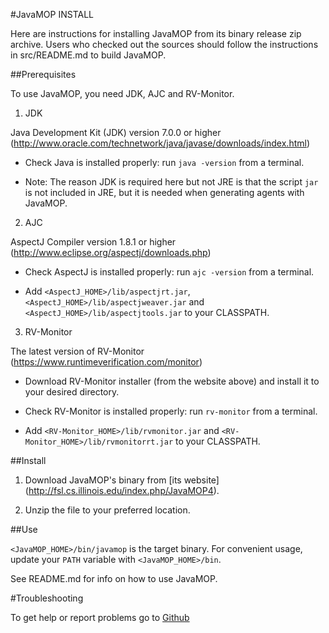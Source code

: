 #JavaMOP INSTALL

Here are instructions for installing JavaMOP from its binary release
zip archive. Users who checked out the sources should follow the
instructions in src/README.md to build JavaMOP.

##Prerequisites

To use JavaMOP, you need JDK, AJC and RV-Monitor.

1. JDK

 Java Development Kit (JDK) version 7.0.0 or higher
 (http://www.oracle.com/technetwork/java/javase/downloads/index.html)

 * Check Java is installed properly: run `java -version` from a
  terminal.

 * Note: The reason JDK is required here but not JRE is that the script
  `jar` is not included in JRE, but it is needed when generating
  agents with JavaMOP.

2. AJC

 AspectJ Compiler version 1.8.1 or higher
 (http://www.eclipse.org/aspectj/downloads.php)

 * Check AspectJ is installed properly: run `ajc -version` from a
   terminal.

 * Add `<AspectJ_HOME>/lib/aspectjrt.jar`,
   `<AspectJ_HOME>/lib/aspectjweaver.jar` and
   `<AspectJ_HOME>/lib/aspectjtools.jar` to your CLASSPATH.

3. RV-Monitor

 The latest version of RV-Monitor 
 (https://www.runtimeverification.com/monitor)

 * Download RV-Monitor installer (from the website above) and install
 it to your desired directory.

 * Check RV-Monitor is installed properly: run `rv-monitor` from a
   terminal.

 * Add `<RV-Monitor_HOME>/lib/rvmonitor.jar` and
 `<RV-Monitor_HOME>/lib/rvmonitorrt.jar` to your CLASSPATH.

##Install

1. Download JavaMOP's binary from [its website]
(http://fsl.cs.illinois.edu/index.php/JavaMOP4).

2. Unzip the file to your preferred location.

##Use

`<JavaMOP_HOME>/bin/javamop` is the target binary. For convenient
usage, update your `PATH` variable with `<JavaMOP_HOME>/bin`.

See README.md for info on how to use JavaMOP.

#Troubleshooting

To get help or report problems go to
[Github](https://github.com/runtimeverification/javamop/issues)

